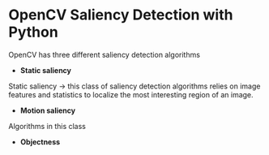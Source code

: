 # OpenCV Saliency Detection with Python


OpenCV has three different saliency detection algorithms

- **Static saliency**

Static saliency -> this class of saliency detection algorithms relies on image features and statistics to localize the most interesting region of an image.

- **Motion saliency**

Algorithms in this class 

- **Objectness**



<!--stackedit_data:
eyJoaXN0b3J5IjpbMTgxMTcwNDQwMSwtMzQ2MjQ3MjcyLC0xMD
I5NDc3ODY4XX0=
-->